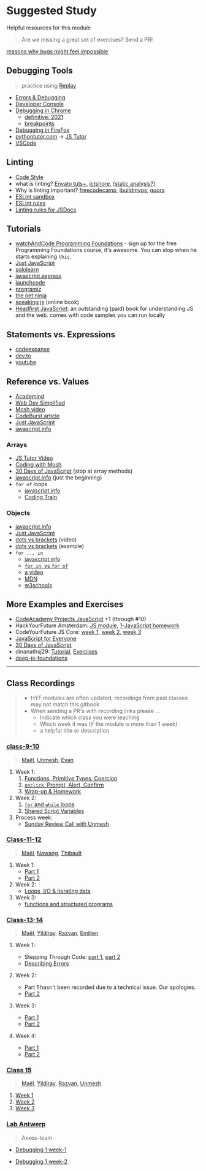 # Suggested Study

Helpful resources for this module

> Are we missing a great set of exercises? Send a PR!

[reasons why bugs might feel impossible](https://jvns.ca/blog/2021/06/08/reasons-why-bugs-might-feel-impossible/)

## Debugging Tools

> practice using [Replay](https://www.replay.io/)

- [Errors & Debugging](https://education.launchcode.org/intro-to-professional-web-dev/chapters/errors-and-debugging/index.html)
- [Developer Console](https://javascript.info/devtools)
- [Debugging in Chrome](https://javascript.info/debugging-chrome)
  - [definitive: 2021](https://dev.to/atapas/the-definitive-guide-to-javascript-debugging-2021-edition-116n)
  - [breakpoints](https://developers.google.com/web/tools/chrome-devtools/javascript/reference)
- [Debugging in FireFox](https://developer.mozilla.org/en-US/docs/Tools/Debugger)
- [pythontutor.com](http://pythontutor.com/) ->
  [JS Tutor](http://pythontutor.com/javascript.html)
- [VSCode](https://code.visualstudio.com/Docs/editor/debugging)

## Linting

- [Code Style](https://javascript.info/coding-style)
- what is linting? [Envato tuts+](https://www.youtube.com/watch?v=rrzC1RbMLiQ),
  [ictshore](https://www.ictshore.com/javascript/what-is-javascript-linting/),
  [(static analysis?)](https://deepsource.io/blog/static-analysis-javascript/)
- Why is linting important?
  [freecodecamp](https://www.freecodecamp.org/news/what-is-linting-and-how-can-it-save-you-time/),
  [ibuildmvps](https://ibuildmvps.com/blog/the-importance-of-linting/),
  [quora](https://www.quora.com/What-is-the-purpose-of-a-code-style-linting-tool?share=1)
- [ESLint sandbox](https://eslint.org/demo/)
- [ESLint rules](https://eslint.org/docs/rules/)
- [Linting rules for JSDocs](https://github.com/Extersky/eslint-plugin-jsdoc#eslint-plugin-jsdoc-rules)

## Tutorials

- [watchAndCode Programming Foundations](https://watchandcode.com/) - sign up
  for the free Programming Foundations course, it's awesome. You can stop when
  he starts explaining `this`.
- [Just JavaScript](http://justjavascript.com/)
- [sololearn](https://www.sololearn.com/learning/1024)
- [javascript.express](https://www.javascript.express/)
- [launchcode](https://education.launchcode.org/intro-to-professional-web-dev/index.html)
- [programiz](https://www.programiz.com/javascript/get-started)
- [the net ninja](https://www.youtube.com/playlist?list=PL4cUxeGkcC9haFPT7J25Q9GRB_ZkFrQAc)
- [speaking js](http://speakingjs.com/) (online book)
- [Headfirst JavaScript](https://www.oreilly.com/library/view/head-first-javascript/9781449340124/ch01.html): an outstanding (paid) book for understanding JS and the web. comes with code samples you can run locally

## Statements vs. Expressions

- [codeexpanse](https://www.youtube.com/watch?v=WVyCrI1cHi8)
- [dev.to](https://dev.to/promhize/javascript-in-depth-all-you-need-to-know-about-expressions-statements-and-expression-statements-5k2)
- [youtube](https://www.youtube.com/watch?v=WVyCrI1cHi8)

## Reference vs. Values

- [Academind](https://www.youtube.com/watch?v=9ooYYRLdg_g)
- [Web Dev Simplified](https://www.youtube.com/watch?v=-hBJz2PPIVE)
- [Mosh video](https://www.youtube.com/watch?v=fD0t_DKREbE)
- [CodeBurst article](https://codeburst.io/javascript-passing-by-value-vs-reference-explained-in-plain-english-8d00fd06a47c)
- [Just JavaScript](https://github.com/HackYourFutureBelgium/just-javascript/tree/master/06-Equality-of-Values)
- [javascript.info](https://javascript.info/object-copy#comparison-by-reference)

### Arrays

- [JS Tutor Video](https://www.youtube.com/watch?v=W1NTK09o-vM)
- [Coding with Mosh](https://www.youtube.com/watch?v=oigfaZ5ApsM)
- [30 Days of JavaScript](https://github.com/Asabeneh/30DaysOfJavaScript/blob/master/05_Day/05_day_arrays.md)
  (stop at array methods)
- [javascript.info](https://javascript.info/array) (just the beginning)
- `for of` loops
  - [javascript.info](https://javascript.info/array#loops)
  - [Coding Train](https://www.youtube.com/watch?v=Y8sMnRQYr3c)

### Objects

- [javascript.info](https://javascript.info/object)
- [Just JavaScript](https://github.com/HackYourFutureBelgium/just-javascript/tree/master/07-Properties)
- [dots vs brackets](https://www.youtube.com/watch?v=7lQ31dJEYoM) (video)
- [dots vs brackets](https://github.com/janke-learning/dots-vs-brackets)
  (example)
- `for ... in`
  - [javascript.info](https://javascript.info/object#the-for-in-loop)
  - [`for in`, vs `for of`](https://alligator.io/js/for-of-for-in-loops/)
  - [a video](https://www.youtube.com/watch?v=prl73KRkB34)
  - [MDN](https://developer.mozilla.org/en-US/docs/Web/JavaScript/Reference/Statements/for...in)
  - [w3schools](https://www.w3schools.com/jsref/jsref_forin.asp)

## More Examples and Exercises

- [CodeAcademy Projects JavaScript](https://github.com/brezich/Codecademy-Projects-JavaScript)
  +1 (through #10)
- HackYourFuture Amsterdam:
  [JS module](https://github.com/HackYourFuture/JavaScript),
  [1-JavaScript homework](https://github.com/HackYourFuture/Homework)
- CodeYourFuture JS Core:
  [week 1](https://github.com/CodeYourFuture/JavaScript-Core-1-Coursework-Week1),
  [week 2](https://github.com/CodeYourFuture/JavaScript-Core-1-Coursework-Week2),
  [week 3](https://github.com/CodeYourFuture/JavaScript-Core-1-Coursework-Week3)
- [JavaScript for Everyone](https://github.com/Asabeneh/JavaScript-for-Everyone)
- [30 Days of JavaScript](https://github.com/Asabeneh/30DaysOfJavaScript)
- dinanathsj29:
  [Tutorial](https://github.com/dinanathsj29/javascript-beginners-tutorial),
  [Exercises](https://github.com/dinanathsj29/javascript-exercise-beginners)
- [deep-js-foundations](https://github.com/valterex/deep-js-foundations)

---

## Class Recordings

> - HYF modules are often updated, recordings from past classes may not match this gitbook
> - When sending a PR's with recording links please ...
>   - Indicate which class you were teaching
>   - Which week it was (if the module is more than 1 week)
>   - a helpful title or description

### [class-9-10](https://github.com/hackyourfuturebelgium/class-9-10)

> [Maël](https://github.com/maeligg), [Unmesh](https://github.com/unmeshvrije),
> [Evan](https://github.com/colevandersWands)

1. Week 1:
   1. [Functions, Primitive Types, Coercion](https://vimeo.com/428979153)
   2. [`onclick`, Prompt, Alert, Confirm](https://vimeo.com/428982613)
   3. [Wrap-up & Homework](https://vimeo.com/428992050)
2. Week 2:
   1. [`for` and `while` loops](https://vimeo.com/431703195)
   2. [Shared Script Variables](https://vimeo.com/431703540)
3. Process week:
   - [Sunday Review Call with Unmesh](https://vimeo.com/433635577)

### [Class-11-12](https://github.com/hackyourfuturebelgium/class-11-12)

> [Maël](https://github.com/maeligg), [Nawang](https://github.com/nawatend),
> [Thibault](https://github.com/ThibaultLesuisse)

1. Week 1:
   - [Part 1](https://vimeo.com/472213092)
   - [Part 2](https://vimeo.com/472190972)
2. Week 2:
   - [Loops, I/O & iterating data](https://meet.openknowledge.be/playback/presentation/2.0/playback.html?meetingId=48966e92bc14f80c53d450f9e59dc77e812b2f8b-1604228270944)
3. Week 3:
   - [functions and structured programs](https://meet.openknowledge.be/playback/presentation/2.0/playback.html?meetingId=48966e92bc14f80c53d450f9e59dc77e812b2f8b-1604832955426)

### [Class-13-14](https://github.com/hackyourfuturebelgium/class-13-14)

> [Maël](https://github.com/maeligg),
> [Yildiray](https://github.com/yildiraykoyuncu),
> [Razvan](https://github.com/razvanbrb), [Emilien](https://github.com/EmilienD)

1. Week 1:
   - Stepping Through Code: [part 1](https://vimeo.com/530235541),
     [part 2](https://vimeo.com/530238311)
   - [Describing Errors](https://vimeo.com/530238051)
2. Week 2:

   - Part 1 hasn't been recorded due to a technical issue. Our apologies.
   - [Part 2](https://vimeo.com/535777690)

3. Week 3:

   - [Part 1](https://vimeo.com/538659747)
   - [Part 2](https://vimeo.com/538671285)

4. Week 4:
   - [Part 1](https://vimeo.com/543077287)
   - [Part 2](https://vimeo.com/543087934)

### [Class 15](https://github.com/hackyourfuturebelgium/class-15)

> [Maël](https://github.com/maeligg),
> [Yildiray](https://github.com/yildiraykoyuncu),
> [Razvan](https://github.com/razvanbrb), [Unmesh](unmeshvrije)

1. [Week 1](https://vimeo.com/557135966)
2. [Week 2](https://vimeo.com/566111424)
3. [Week 3](https://vimeo.com/565725450)

### [Lab Antwerp](https://github.com/lab-antwerp-1/home)
>Axxes-team

- [Debugging 1 week-1](https://www.youtube.com/playlist?list=PLoTVeV1SSJ17xetNGLXEhkniPwZ8AqgfC)

- [Debugging 1 week-2](https://www.youtube.com/playlist?list=PLoTVeV1SSJ17xetNGLXEhkniPwZ8AqgfC)
